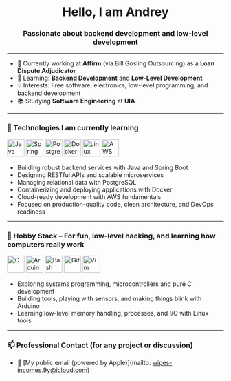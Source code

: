 <h1 align="center">Hello, I am Andrey</h1>
<h3 align="center">Passionate about backend development and low-level development</h3>

---

- 🔭 Currently working at **Affirm** (via Bill Gosling Outsourcing) as a **Loan Dispute Adjudicator**
- 🌱 Learning: **Backend Development** and **Low-Level Development**
- 💡 Interests: Free software, electronics, low-level programming, and backend development
- 📚 Studying **Software Engineering** at **UIA**

---

### 🧰 Technologies I am currently learning

<p align="left">
  <img src="https://cdn.jsdelivr.net/gh/devicons/devicon/icons/java/java-original.svg" alt="Java" width="40" height="40"/>
  <img src="https://cdn.jsdelivr.net/gh/devicons/devicon/icons/spring/spring-original.svg" alt="Spring Boot" width="40" height="40"/>
  <img src="https://cdn.jsdelivr.net/gh/devicons/devicon/icons/postgresql/postgresql-original.svg" alt="PostgreSQL" width="40" height="40"/>
  <img src="https://cdn.jsdelivr.net/gh/devicons/devicon/icons/docker/docker-original.svg" alt="Docker" width="40" height="40"/>
  <img src="https://cdn.jsdelivr.net/gh/devicons/devicon/icons/linux/linux-original.svg" alt="Linux" width="40" height="40"/>
  <img src="https://cdn.jsdelivr.net/gh/devicons/devicon@latest/icons/amazonwebservices/amazonwebservices-original-wordmark.svg" alt="AWS" width="40" height="40"/>    
</p>

- Building robust backend services with Java and Spring Boot  
- Designing RESTful APIs and scalable microservices  
- Managing relational data with PostgreSQL  
- Containerizing and deploying applications with Docker  
- Cloud-ready development with AWS fundamentals  
- Focused on production-quality code, clean architecture, and DevOps readiness 

---

### 🧸 Hobby Stack – For fun, low-level hacking, and learning how computers really work

<p align="left">
  <img src="https://cdn.jsdelivr.net/gh/devicons/devicon/icons/c/c-original.svg" alt="C" width="40" height="40"/>
  <img src="https://cdn.jsdelivr.net/gh/devicons/devicon/icons/arduino/arduino-original.svg" alt="Arduino" width="40" height="40"/>
  <img src="https://cdn.jsdelivr.net/gh/devicons/devicon/icons/bash/bash-original.svg" alt="Bash" width="40" height="40"/>
  <img src="https://cdn.jsdelivr.net/gh/devicons/devicon/icons/git/git-original.svg" alt="Git" width="40" height="40"/>
  <img src="https://cdn.jsdelivr.net/gh/devicons/devicon/icons/vim/vim-original.svg" alt="Vim" width="40" height="40"/>
</p>

- Exploring systems programming, microcontrollers and pure C development
- Building tools, playing with sensors, and making things blink with Arduino
- Learning low-level memory handling, processes, and I/O with Linux tools

---

### 📫 Professional Contact (for any project or discussion) 

- 📧 [My public email (powered by Apple)](mailto: wipes-incomes.9y@icloud.com)
